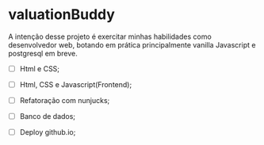 # valuationBuddy

A intenção desse projeto é exercitar minhas habilidades como desenvolvedor web, botando em prática principalmente vanilla Javascript e postgresql em breve.

- [ ] Html e CSS;
- [ ] Html, CSS e Javascript(Frontend);
- [ ] Refatoração com nunjucks;
- [ ] Banco de dados;
- [ ] Deploy github.io;


